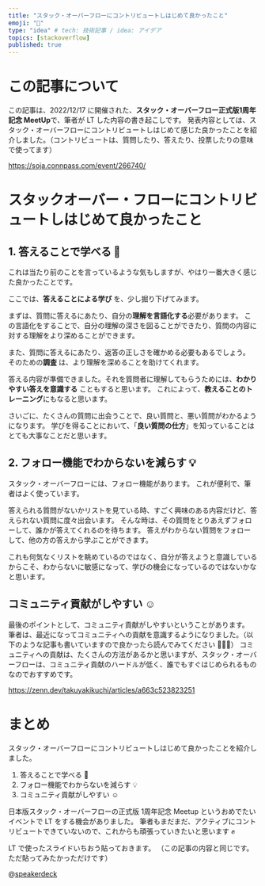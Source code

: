 ```yaml
---
title: "スタック・オーバーフローにコントリビュートしはじめて良かったこと"
emoji: "🐣"
type: "idea" # tech: 技術記事 / idea: アイデア
topics: [stackoverflow]
published: true
---
```

# この記事について

この記事は、2022/12/17 に開催された、**スタック・オーバーフロー正式版1周年記念 MeetUp**で、筆者が LT した内容の書き起こしです。
発表内容としては、スタック・オーバーフローにコントリビュートしはじめて感じた良かったことを紹介しました。（コントリビュートは、質問したり、答えたり、投票したりの意味で使ってます）

https://soja.connpass.com/event/266740/

# スタックオーバー・フローにコントリビュートしはじめて良かったこと

## 1. 答えることで学べる 📖

これは当たり前のことを言っているような気もしますが、やはり一番大きく感じた良かったことです。

ここでは、**答えることによる学び** を、少し掘り下げてみます。

まずは、質問に答えるにあたり、自分の**理解を言語化する**必要があります。
この言語化をすることで、自分の理解の深さを図ることができたり、質問の内容に対する理解をより深めることができます。

また、質問に答えるにあたり、返答の正しさを確かめる必要もあるでしょう。
そのための**調査** は、より理解を深めることを助けてくれます。

答える内容が準備できました。それを質問者に理解してもらうためには、**わかりやすい答えを意識する** こともすると思います。
これによって、**教えることのトレーニング**にもなると思います。

さいごに、たくさんの質問に出会うことで、良い質問と、悪い質問がわかるようになります。
学びを得ることにおいて、「**良い質問の仕方**」を知っていることはとても大事なことだと思います。

## 2. フォロー機能でわからないを減らす 💡

スタック・オーバーフローには、フォロー機能があります。
これが便利で、筆者はよく使っています。

答えられる質問がないかリストを見ている時、すごく興味のある内容だけど、答えられない質問に度々出会います。
そんな時は、その質問をとりあえずフォローして、誰かが答えてくれるのを待ちます。
答えがわからない質問をフォローして、他の方の答えから学ぶことができます。

これも何気なくリストを眺めているのではなく、自分が答えようと意識しているからこそ、わからないに敏感になって、学びの機会になっているのではないかなと思います。

## コミュニティ貢献がしやすい ☺️

最後のポイントとして、コミュニティ貢献がしやすいということがあります。
筆者は、最近になってコミュニティへの貢献を意識するようになりました。（以下のような記事も書いていますので良かったら読んでみてください 🙇🏻‍♂️）
コミュニティへの貢献は、たくさんの方法があるかと思いますが、スタック・オーバーフローは、コミュニティ貢献のハードルが低く、誰でもすぐはじめられるものなのでおすすめです。

https://zenn.dev/takuyakikuchi/articles/a663c523823251

# まとめ

スタック・オーバーフローにコントリビュートしはじめて良かったことを紹介しました。

1. 答えることで学べる 📖
2. フォロー機能でわからないを減らす 💡
3. コミュニティ貢献がしやすい ☺️

日本版スタック・オーバーフローの正式版 1周年記念 Meetup というおめでたいイベントで LT をする機会がありました。
筆者もまだまだ、アクティブにコントリビュートできていないので、これからも頑張っていきたいと思います ✊

LT で使ったスライドいちおう貼っておきます。
（この記事の内容と同じです。ただ貼ってみたかっただけです）

@[speakerdeck](7ef26e05317446c4a0a76b6c10b2b637)
